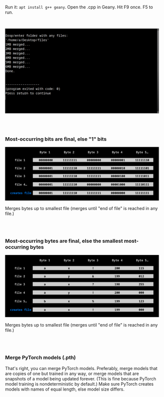 Run it: ```apt install g++ geany```. Open the .cpp in Geany. Hit F9 once. F5 to run.

<br>

<p align="center">
  <img src="https://raw.githubusercontent.com/compromise-evident/StatMerge/refs/heads/main/Other/Terminal.png">
</p>

<br>
<br>

### Most-occurring bits are final, else "1" bits

<p align="center">
  <img src="https://raw.githubusercontent.com/compromise-evident/StatMerge/refs/heads/main/Other/What_it_does_with_bits.png">
</p>

Merges bytes up to smallest file (merges until "end of file" is reached in any file.)

<br>
<br>

### Most-occurring bytes are final, else the smallest most-occurring bytes

<p align="center">
  <img src="https://raw.githubusercontent.com/compromise-evident/StatMerge/refs/heads/main/Other/What_it_does_with_bytes.png">
</p>

Merges bytes up to smallest file (merges until "end of file" is reached in any file.)

<br>
<br>

### Merge PyTorch models (.pth)

That's right, you can merge PyTorch models.
Preferably, merge models that are copies of one but trained in any way,
or merge models that are snapshots of a model being updated forever.
(This is fine because PyTorch model training is nondeterministic by default.)
Make sure PyTorch creates models with names of equal length,
else model size differs.
